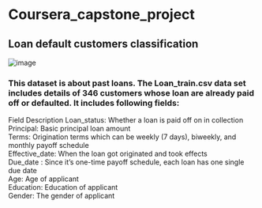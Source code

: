 # Coursera_capstone_project
## Loan default customers classification

![image](https://user-images.githubusercontent.com/87455677/147106410-df3e81ae-39c2-4f37-a909-2915e0adc110.png)

### This dataset is about past loans. The Loan_train.csv data set includes details of 346 customers whose loan are already paid off or defaulted. It includes following fields:

Field	Description
Loan_status:	Whether a loan is paid off on in collection\
Principal:	Basic principal loan amount\
Terms:	Origination terms which can be weekly (7 days), biweekly, and monthly payoff schedule\
Effective_date:	When the loan got originated and took effects\
Due_date :	Since it’s one-time payoff schedule, each loan has one single due date\
Age:	Age of applicant\
Education:	Education of applicant\
Gender:	The gender of applicant

